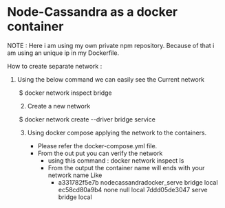 # Node-Cassandra as a docker container

NOTE : Here i am using my own private npm repository. Because of that i am using an unique ip in my Dockerfile.

How to create separate network : 

 1. Using the below command we can easily see the Current network

    ​        $ docker network inspect bridge

    2. Create a new network

      ​	$ docker network create --driver bridge service

    3. Using docker compose applying the network to the containers.

       * Please refer the docker-compose.yml file. 
       * From the out put you  can verify the network
         * using this command : docker network inspect ls
         * From the output the container name will ends with your network name Like 
           *  a331782f5e7b        nodecassandradocker_serve     bridge              local
             ec58cd80a9b4        none                          		   null                local
             7ddd05de3047        serve                                          bridge              local